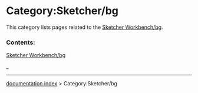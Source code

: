# Category:Sketcher/bg
This category lists pages related to the [Sketcher Workbench/bg](Sketcher_Workbench/bg.md).

### Contents:

[Sketcher Workbench/bg](Sketcher_Workbench/bg.md)

_

---
[documentation index](../README.md) > Category:Sketcher/bg
